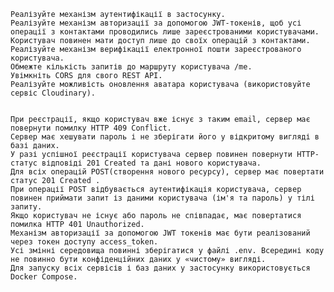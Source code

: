     Реалізуйте механізм аутентифікації в застосунку.
    Реалізуйте механізм авторизації за допомогою JWT-токенів, щоб усі операції з контактами проводились лише зареєстрованими користувачами.
    Користувач повинен мати доступ лише до своїх операцій з контактами.
    Реалізуйте механізм верифікації електронної пошти зареєстрованого користувача.
    Обмежте кількість запитів до маршруту користувача /me.
    Увімкніть CORS для свого REST API.
    Реалізуйте можливість оновлення аватара користувача (використовуйте сервіс Cloudinary).


    При реєстрації, якщо користувач вже існує з таким email, сервер має повернути помилку HTTP 409 Conflict.
    Сервер має хешувати пароль і не зберігати його у відкритому вигляді в базі даних.
    У разі успішної реєстрації користувача сервер повинен повернути HTTP-статус відповіді 201 Created та дані нового користувача.
    Для всіх операцій POST(створення нового ресурсу), сервер має повертати статус 201 Created .
    При операції POST відбувається аутентифікація користувача, сервер повинен приймати запит із даними користувача (ім'я та пароль) у тілі запиту.
    Якщо користувач не існує або пароль не співпадає, має повертатися помилка HTTP 401 Unauthorized.
    Механізм авторизації за допомогою JWT токенів має бути реалізований через токен доступу access_token.
    Усі змінні середовища повинні зберігатися у файлі .env. Всередині коду не повинно бути конфіденційних даних у «чистому» вигляді.
    Для запуску всіх сервісів і баз даних у застосунку використовується Docker Compose.
